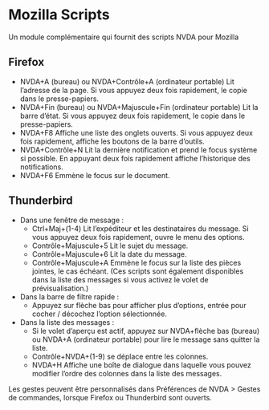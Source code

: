 # Mozilla Scripts
 
 Un module complémentaire qui fournit des scripts NVDA pour Mozilla

## Firefox

* NVDA+A (bureau) ou NVDA+Contrôle+A (ordinateur portable) Lit l’adresse de la page. Si vous appuyez deux fois rapidement, le copie dans le presse-papiers.
* NVDA+Fin (bureau) ou NVDA+Majuscule+Fin (ordinateur portable) Lit la barre d’état. Si vous appuyez deux fois rapidement, le copie dans le presse-papiers.
* NVDA+F8 Affiche une liste des onglets ouverts. Si vous appuyez deux fois rapidement, affiche les boutons de la barre d’outils.
* NVDA+Contrôle+N Lit la dernière notification et prend le focus système si possible. En appuyant deux fois rapidement affiche l’historique des notifications.
* NVDA+F6 Emmène le focus sur le document.

## Thunderbird
* Dans une fenêtre de message :
	* Ctrl+Maj+(1-4) Lit l’expéditeur et les destinataires du message. Si vous appuyez deux fois rapidement, ouvre le menu des options.
	* Contrôle+Majuscule+5 Lit le sujet du message.
	* Contrôle+Majuscule+6 Lit la date du message.
	* Contrôle+Majuscule+A Emmène le focus sur la liste des pièces jointes, le cas échéant.
(Ces scripts sont également disponibles dans la liste des messages si vous activez le volet de prévisualisation.)
* Dans la barre de filtre rapide :
	* Appuyez sur flèche bas pour afficher plus d’options, entrée pour cocher / décochez l’option sélectionnée.
* Dans la liste des messages :
	* Si le volet d’aperçu est actif, appuyez sur NVDA+flèche bas (bureau) ou NVDA+A (ordinateur portable) pour lire le message sans quitter la liste.
	* Contrôle+NVDA+(1-9) se déplace entre les colonnes.
	* NVDA+H Affiche une boîte de dialogue dans laquelle vous pouvez modifier l’ordre des colonnes dans la liste des messages.

Les gestes peuvent être personnalisés dans Préférences de NVDA > Gestes de commandes, lorsque Firefox ou Thunderbird sont ouverts.
